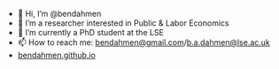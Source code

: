 - 👋 Hi, I’m @bendahmen
- 👀 I’m a researcher interested in Public & Labor Economics
- 🌱 I’m currently a PhD student at the LSE
- 📫 How to reach me: bendahmen@gmail.com/b.a.dahmen@lse.ac.uk
- [bendahmen.github.io](https://bendahmen.github.io/)

<!---
bendahmen/bendahmen is a ✨ special ✨ repository because its `README.md` (this file) appears on your GitHub profile.
You can click the Preview link to take a look at your changes.
--->
